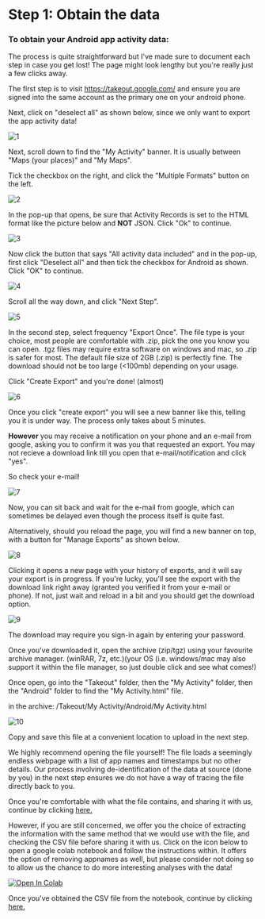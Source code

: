 # Step 1: Obtain the data

### To obtain your Android app activity data:

The process is quite straightforward but I've made sure to document each step in case you get lost! The page might look lengthy but you're really just a few clicks away.

The first step is to visit https://takeout.google.com/ and ensure you are signed into the same account as the primary one on your android phone.

Next, click on "deselect all" as shown below, since we only want to export the app activity data!


![1](https://user-images.githubusercontent.com/68754864/96494580-2dd69800-1264-11eb-93a3-8a2270246b41.png)


Next, scroll down to find the "My Activity" banner. It is usually between "Maps (your places)" and "My Maps".

Tick the checkbox on the right, and click the "Multiple Formats" button on the left.


![2](https://user-images.githubusercontent.com/68754864/96494591-2fa05b80-1264-11eb-8639-2863cdcbf71d.png)


In the pop-up that opens, be sure that Activity Records is set to the HTML format like the picture below and **NOT** JSON. Click "Ok" to continue.


![3](https://user-images.githubusercontent.com/68754864/96494593-3038f200-1264-11eb-87f8-0b629b36ce14.png)


Now click the button that says "All activity data included" and in the pop-up, first click "Deselect all" and then tick the checkbox for Android as shown. Click "OK" to continue.


![4](https://user-images.githubusercontent.com/68754864/96494595-30d18880-1264-11eb-8b41-3469de97fd8c.png)


Scroll all the way down, and click "Next Step".


![5](https://user-images.githubusercontent.com/68754864/96494596-316a1f00-1264-11eb-814e-f31320e5c922.png)


In the second step, select frequency "Export Once". The file type is your choice, most people are comfortable with .zip, pick the one you know you can open. .tgz files may require extra software on windows and mac, so .zip is safer for most. The default file size of 2GB (.zip) is perfectly fine. The download should not be too large (<100mb) depending on your usage.

Click "Create Export" and you're done! (almost)


![6](https://user-images.githubusercontent.com/68754864/96494598-3202b580-1264-11eb-8605-0c415020ab06.png)


Once you click "create export" you will see a new banner like this, telling you it is under way. The process only takes about 5 minutes.

**However** you may receive a notification on your phone and an e-mail from google, asking you to confirm it was you that requested an export. You may not recieve a download link till you open that e-mail/notification and click "yes". 

So check your e-mail!


![7](https://user-images.githubusercontent.com/68754864/96494600-329b4c00-1264-11eb-8fc3-c50fc6694cd1.png)


Now, you can sit back and wait for the e-mail from google, which can sometimes be delayed even though the process itself is quite fast.

Alternatively, should you reload the page, you will find a new banner on top, with a button for "Manage Exports" as shown below.


![8](https://user-images.githubusercontent.com/68754864/96494602-3333e280-1264-11eb-9783-3fd16e0bfc68.png)


Clicking it opens a new page with your history of exports, and it will say your export is in progress. If you're lucky, you'll see the export with the download link right away (granted you verified it from your e-mail or phone). If not, just wait and reload in a bit and you should get the download option.


![9](https://user-images.githubusercontent.com/68754864/96494604-33cc7900-1264-11eb-9f82-d90ccdc70ec5.png)


The download may require you sign-in again by entering your password.

Once you've downloaded it, open the archive (zip/tgz) using your favourite archive manager. (winRAR, 7z, etc.)(your OS (i.e. windows/mac may also support it within the file manager, so just double click and see what comes!)

Once open, go into the "Takeout" folder, then the "My Activity" folder, then the "Android" folder to find the "My Activity.html" file. 

in the archive: /Takeout/My Activity/Android/My Activity.html


![10](https://user-images.githubusercontent.com/68754864/96496886-76dc1b80-1267-11eb-9805-562158c3a71e.png)


Copy and save this file at a convenient location to upload in the next step.

We highly recommend opening the file yourself! The file loads a seemingly endless webpage with a list of app names and timestamps but no other details. Our process involving de-identification of the data at source (done by you) in the next step ensures we do not have a way of tracing the file directly back to you.

Once you're comfortable with what the file contains, and sharing it with us, continue by clicking <a href="https://delaiglesialab.github.io/DigitalRhythmsProject/Questionnaires">here.</a>

However, if you are still concerned, we offer you the choice of extracting the information with the same method that we would use with the file, and checking the CSV file before sharing it with us. Click on the icon below to open a google colab notebook and follow the instructions within. It offers the option of removing appnames as well, but please consider not doing so to allow us the chance to do more interesting analyses with the data!

[![Open In Colab](https://colab.research.google.com/assets/colab-badge.svg)](https://colab.research.google.com/github/delaiglesialab/DigitalRhythmsProject/blob/main/Android_Timestamps_Notebook.ipynb)

Once you've obtained the CSV file from the notebook, continue by clicking <a href="https://delaiglesialab.github.io/DigitalRhythmsProject/Questionnaires">here.</a>
